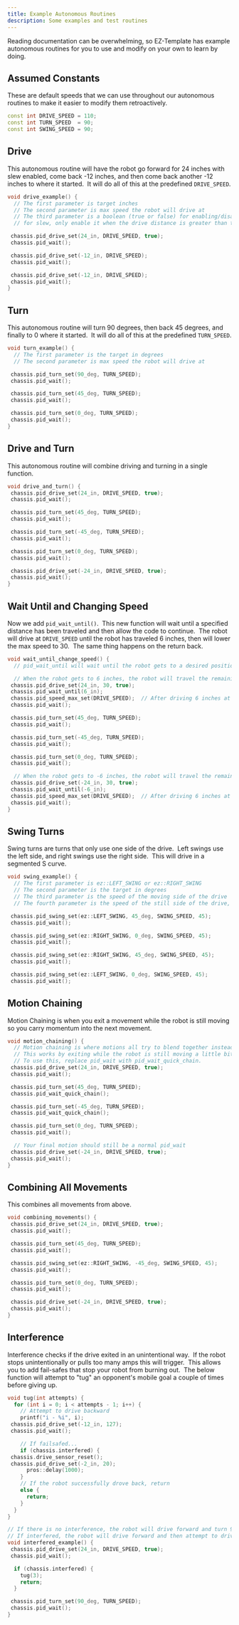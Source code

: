 ```yaml
---
title: Example Autonomous Routines
description: Some examples and test routines
---
```


Reading documentation can be overwhelming, so EZ-Template has example autonomous routines for you to use and modify on your own to learn by doing.  

## Assumed Constants  
These are default speeds that we can use throughout our autonomous routines to make it easier to modify them retroactively.
```cpp
const int DRIVE_SPEED = 110; 
const int TURN_SPEED  = 90;
const int SWING_SPEED = 90;
```


## Drive 
This autonomous routine will have the robot go forward for 24 inches with slew enabled, come back -12 inches, and then come back another -12 inches to where it started.  It will do all of this at the predefined `DRIVE_SPEED`.
```cpp
void drive_example() {
  // The first parameter is target inches
  // The second parameter is max speed the robot will drive at
  // The third parameter is a boolean (true or false) for enabling/disabling a slew at the start of drive motions
  // for slew, only enable it when the drive distance is greater than the slew distance + a few inches

 chassis.pid_drive_set(24_in, DRIVE_SPEED, true);
 chassis.pid_wait();

 chassis.pid_drive_set(-12_in, DRIVE_SPEED);
 chassis.pid_wait();

 chassis.pid_drive_set(-12_in, DRIVE_SPEED);
 chassis.pid_wait();
}
```





## Turn 
This autonomous routine will turn 90 degrees, then back 45 degrees, and finally to 0 where it started.  It will do all of this at the predefined `TURN_SPEED`.
```cpp
void turn_example() {
  // The first parameter is the target in degrees
  // The second parameter is max speed the robot will drive at

 chassis.pid_turn_set(90_deg, TURN_SPEED);
 chassis.pid_wait();

 chassis.pid_turn_set(45_deg, TURN_SPEED);
 chassis.pid_wait();

 chassis.pid_turn_set(0_deg, TURN_SPEED);
 chassis.pid_wait();
}
```





## Drive and Turn
This autonomous routine will combine driving and turning in a single function. 
```cpp
void drive_and_turn() {
 chassis.pid_drive_set(24_in, DRIVE_SPEED, true);
 chassis.pid_wait();

 chassis.pid_turn_set(45_deg, TURN_SPEED);
 chassis.pid_wait();

 chassis.pid_turn_set(-45_deg, TURN_SPEED);
 chassis.pid_wait();

 chassis.pid_turn_set(0_deg, TURN_SPEED);
 chassis.pid_wait();

 chassis.pid_drive_set(-24_in, DRIVE_SPEED, true);
 chassis.pid_wait();
}
```





## Wait Until and Changing Speed
Now we add `pid_wait_until()`.  This new function will wait until a specified distance has been traveled and then allow the code to continue.  The robot will drive at `DRIVE_SPEED` until the robot has traveled 6 inches, then will lower the max speed to 30.  The same thing happens on the return back. 
```cpp
void wait_until_change_speed() {
  // pid_wait_until will wait until the robot gets to a desired position

  // When the robot gets to 6 inches, the robot will travel the remaining distance at a max speed of 30
 chassis.pid_drive_set(24_in, 30, true);
 chassis.pid_wait_until(6_in);
 chassis.pid_speed_max_set(DRIVE_SPEED);  // After driving 6 inches at 30 speed, the robot will go the remaining distance at DRIVE_SPEED
 chassis.pid_wait();

 chassis.pid_turn_set(45_deg, TURN_SPEED);
 chassis.pid_wait();

 chassis.pid_turn_set(-45_deg, TURN_SPEED);
 chassis.pid_wait();

 chassis.pid_turn_set(0_deg, TURN_SPEED);
 chassis.pid_wait();

  // When the robot gets to -6 inches, the robot will travel the remaining distance at a max speed of 30
 chassis.pid_drive_set(-24_in, 30, true);
 chassis.pid_wait_until(-6_in);
 chassis.pid_speed_max_set(DRIVE_SPEED);  // After driving 6 inches at 30 speed, the robot will go the remaining distance at DRIVE_SPEED
 chassis.pid_wait();
}
```





## Swing Turns
Swing turns are turns that only use one side of the drive.  Left swings use the left side, and right swings use the right side.  This will drive in a segmented S curve.   
```cpp
void swing_example() {
  // The first parameter is ez::LEFT_SWING or ez::RIGHT_SWING
  // The second parameter is the target in degrees
  // The third parameter is the speed of the moving side of the drive
  // The fourth parameter is the speed of the still side of the drive, this allows for wider arcs

 chassis.pid_swing_set(ez::LEFT_SWING, 45_deg, SWING_SPEED, 45);
 chassis.pid_wait();

 chassis.pid_swing_set(ez::RIGHT_SWING, 0_deg, SWING_SPEED, 45);
 chassis.pid_wait();

 chassis.pid_swing_set(ez::RIGHT_SWING, 45_deg, SWING_SPEED, 45);
 chassis.pid_wait();

 chassis.pid_swing_set(ez::LEFT_SWING, 0_deg, SWING_SPEED, 45);
 chassis.pid_wait();
```



## Motion Chaining
Motion Chaining is when you exit a movement while the robot is still moving so you carry momentum into the next movement.  
```cpp
void motion_chaining() {
  // Motion chaining is where motions all try to blend together instead of individual movements.
  // This works by exiting while the robot is still moving a little bit.
  // To use this, replace pid_wait with pid_wait_quick_chain.
 chassis.pid_drive_set(24_in, DRIVE_SPEED, true);
 chassis.pid_wait();

 chassis.pid_turn_set(45_deg, TURN_SPEED);
 chassis.pid_wait_quick_chain();

 chassis.pid_turn_set(-45_deg, TURN_SPEED);
 chassis.pid_wait_quick_chain();

 chassis.pid_turn_set(0_deg, TURN_SPEED);
 chassis.pid_wait();

  // Your final motion should still be a normal pid_wait
 chassis.pid_drive_set(-24_in, DRIVE_SPEED, true);
 chassis.pid_wait();
}
```





## Combining All Movements
This combines all movements from above. 
```cpp
void combining_movements() {
 chassis.pid_drive_set(24_in, DRIVE_SPEED, true);
 chassis.pid_wait();

 chassis.pid_turn_set(45_deg, TURN_SPEED);
 chassis.pid_wait();

 chassis.pid_swing_set(ez::RIGHT_SWING, -45_deg, SWING_SPEED, 45);
 chassis.pid_wait();

 chassis.pid_turn_set(0_deg, TURN_SPEED);
 chassis.pid_wait();

 chassis.pid_drive_set(-24_in, DRIVE_SPEED, true);
 chassis.pid_wait();
}
```





## Interference
Interference checks if the drive exited in an unintentional way.  If the robot stops unintentionally or pulls too many amps this will trigger.  This allows you to add fail-safes that stop your robot from burning out.  The below function will attempt to "tug" an opponent's mobile goal a couple of times before giving up.
```cpp
void tug(int attempts) {
  for (int i = 0; i < attempts - 1; i++) {
    // Attempt to drive backward
    printf("i - %i", i);
 chassis.pid_drive_set(-12_in, 127);
 chassis.pid_wait();

    // If failsafed...
    if (chassis.interfered) {
 chassis.drive_sensor_reset();
 chassis.pid_drive_set(-2_in, 20);
      pros::delay(1000);
    }
    // If the robot successfully drove back, return
    else {
      return;
    }
  }
}

// If there is no interference, the robot will drive forward and turn 90 degrees.
// If interfered, the robot will drive forward and then attempt to drive backward.
void interfered_example() {
 chassis.pid_drive_set(24_in, DRIVE_SPEED, true);
 chassis.pid_wait();

  if (chassis.interfered) {
    tug(3);
    return;
  }

 chassis.pid_turn_set(90_deg, TURN_SPEED);
 chassis.pid_wait();
}
```



